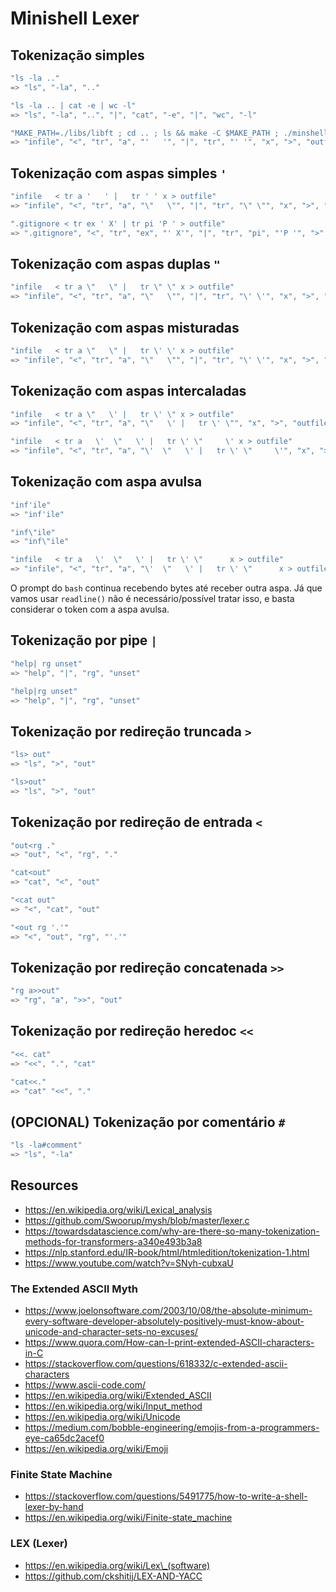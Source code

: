 # Minishell Lexer

## Tokenização simples

```c
"ls -la .."
=> "ls", "-la", ".."

"ls -la .. | cat -e | wc -l"
=> "ls", "-la", "..", "|", "cat", "-e", "|", "wc", "-l"

"MAKE_PATH=./libs/libft ; cd .. ; ls && make -C $MAKE_PATH ; ./minshell"
=> "infile", "<", "tr", "a", "'   '", "|", "tr", "' '", "x", ">", "outfile"
```

## Tokenização com aspas simples `'`

```c
"infile   < tr a '   ' |   tr ' ' x > outfile"
=> "infile", "<", "tr", "a", "\"   \"", "|", "tr", "\" \"", "x", ">", "outfile"

".gitignore < tr ex ' X' | tr pi 'P ' > outfile"
=> ".gitignore", "<", "tr", "ex", "' X'", "|", "tr", "pi", "'P '", ">", "outfile"
```

## Tokenização com aspas duplas `"`

```c
"infile   < tr a \"   \" |   tr \" \" x > outfile"
=> "infile", "<", "tr", "a", "\"   \"", "|", "tr", "\' \'", "x", ">", "outfile"
```

## Tokenização com aspas misturadas

```c
"infile   < tr a \"   \" |   tr \' \' x > outfile"
=> "infile", "<", "tr", "a", "\"   \"", "|", "tr", "\' \'", "x", ">", "outfile"
```

## Tokenização com aspas intercaladas

```c
"infile   < tr a \"   \' |   tr \' \" x > outfile"
=> "infile", "<", "tr", "a", "\"   \' |   tr \' \"", "x", ">", "outfile"

"infile   < tr a   \'  \"   \' |   tr \' \"     \' x > outfile"
=> "infile", "<", "tr", "a", "\'  \"   \' |   tr \' \"     \'", "x", ">", "outfile"
```

## Tokenização com aspa avulsa

```c
"inf'ile"
=> "inf'ile"

"inf\"ile"
=> "inf\"ile"

"infile   < tr a   \'  \"   \' |   tr \' \"      x > outfile"
=> "infile", "<", "tr", "a", "\'  \"   \' |   tr \' \"      x > outfile"
```

O prompt do `bash` continua recebendo bytes até receber outra aspa.
Já que vamos usar `readline()` não é necessário/possível tratar isso,
e basta considerar o token com a aspa avulsa.

## Tokenização por pipe `|`

```c
"help| rg unset"
=> "help", "|", "rg", "unset"

"help|rg unset"
=> "help", "|", "rg", "unset"
```

## Tokenização por redireção truncada `>`

```c
"ls> out"
=> "ls", ">", "out"

"ls>out"
=> "ls", ">", "out"
```

## Tokenização por redireção de entrada `<`

```c
"out<rg ."
=> "out", "<", "rg", "."

"cat<out"
=> "cat", "<", "out"

"<cat out"
=> "<", "cat", "out"

"<out rg '.'"
=> "<", "out", "rg", "'.'"
```

## Tokenização por redireção concatenada `>>`

```c
"rg a>>out"
=> "rg", "a", ">>", "out"
```

## Tokenização por redireção heredoc `<<`

```c
"<<. cat"
=> "<<", ".", "cat"

"cat<<."
=> "cat" "<<", "."
```

## (OPCIONAL) Tokenização por comentário `#`

```c
"ls -la#comment"
=> "ls", "-la"
```

## Resources

- https://en.wikipedia.org/wiki/Lexical_analysis
- https://github.com/Swoorup/mysh/blob/master/lexer.c
- https://towardsdatascience.com/why-are-there-so-many-tokenization-methods-for-transformers-a340e493b3a8
- https://nlp.stanford.edu/IR-book/html/htmledition/tokenization-1.html
- https://www.youtube.com/watch?v=SNyh-cubxaU

### The Extended ASCII Myth

- https://www.joelonsoftware.com/2003/10/08/the-absolute-minimum-every-software-developer-absolutely-positively-must-know-about-unicode-and-character-sets-no-excuses/
- https://www.quora.com/How-can-I-print-extended-ASCII-characters-in-C
- https://stackoverflow.com/questions/618332/c-extended-ascii-characters
- https://www.ascii-code.com/
- https://en.wikipedia.org/wiki/Extended_ASCII
- https://en.wikipedia.org/wiki/Input_method
- https://en.wikipedia.org/wiki/Unicode
- https://medium.com/bobble-engineering/emojis-from-a-programmers-eye-ca65dc2acef0
- https://en.wikipedia.org/wiki/Emoji

### Finite State Machine

- https://stackoverflow.com/questions/5491775/how-to-write-a-shell-lexer-by-hand
- https://en.wikipedia.org/wiki/Finite-state_machine

### LEX (Lexer)

- https://en.wikipedia.org/wiki/Lex\_(software)
- https://github.com/ckshitij/LEX-AND-YACC
